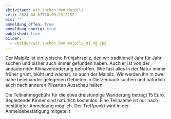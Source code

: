```yaml
---
aktivitaet: Wir suchen den Maipilz
zeit: 2024-04-07T10:00:29.225Z
bis: ""
anmeldung_offen: true
anmeldung_noetig: true
published: true
bilder:
  - /bilder/wir_suchen_den_maipilz_01_dg.jpg
---
```

Der Maipilz ist ein typische Frühjahrspilz, den wir traditionell Jahr für Jahr suchen und bisher auch immer gefunden haben. Auch er ist von der andauernden Klimaveränderung betroffen. Wie fast alles in der Natur immer früher grünt, blüht und wächst, so auch der Maipilz. Wir werden ihn in zwei nahe beieinander gelegenen Gebieten in Dietzenbach suchen und natürlich auch nach anderen Pilzarten Ausschau halten.

Die Teilnahmegebühr für die etwa dreistündige Wanderung beträgt 15 Euro. Begleitende Kinder sind natürlich kostenlos. Eine Teilnahme ist nur nach bestätigter Anmeldung möglich. Der Treffpunkt wird in der Anmeldebestätigung mitgeteilt
